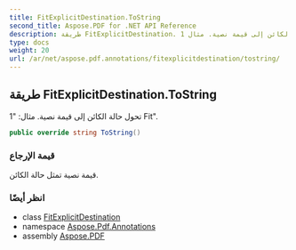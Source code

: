 ```yaml
---
title: FitExplicitDestination.ToString
second_title: Aspose.PDF for .NET API Reference
description: طريقة FitExplicitDestination. تحول حالة الكائن إلى قيمة نصية. مثال 1 Fit
type: docs
weight: 20
url: /ar/net/aspose.pdf.annotations/fitexplicitdestination/tostring/
---
```

## طريقة FitExplicitDestination.ToString

تحول حالة الكائن إلى قيمة نصية. مثال: "1 Fit".

```csharp
public override string ToString()
```

### قيمة الإرجاع

قيمة نصية تمثل حالة الكائن.

### انظر أيضًا

* class [FitExplicitDestination](../)
* namespace [Aspose.Pdf.Annotations](../../../aspose.pdf.annotations/)
* assembly [Aspose.PDF](../../../)